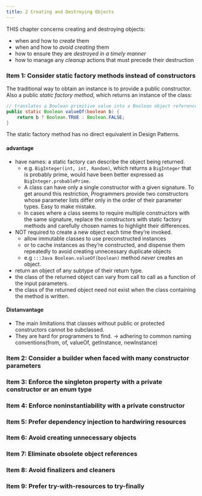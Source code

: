 ```yaml
---
title: 2 Creating and Destroying Objects
---
```


THIS chapter concerns creating and destroying objects: 

* when and how to *create* them
* when and how to *avoid creating* them
* how to ensure they are *destroyed in a timely manner*
* how to manage any *cleanup* actions that must precede their destruction

### Item 1: Consider static factory methods instead of constructors

The traditional way to obtain an instance is to provide a public constructor. Also a public *static factory method*, which returns an instance of the class:

```Java
// translates a Boolean primitive value into a Boolean object reference
public static Boolean valueOf(boolean b) { 
    return b ? Boolean.TRUE : Boolean.FALSE; 
}
```

The static factory method has no direct equivalent in Design Patterns.

#### advantage

* have names: a static factory can describe the object being returned. 
    * e.g. `BigInteger(int, int, Random)`, which returns a `BigInteger` that is probably prime, would have been better expressed as `BigInteger.probablePrime`.
    * A class can have only a single constructor with a given signature. To get around this restriction, Programmers provide two constructors whose parameter lists differ only in the order of their parameter types. Easy to make mistake. 
    * In cases where a class seems to require multiple constructors with the same signature, replace the constructors with static factory methods and carefully chosen names to highlight their differences.
* NOT required to create a new object each time they’re invoked.
    * allow immutable classes to use preconstructed instances
    * or to cache instances as they’re constructed, and dispense them repeatedly to avoid creating unnecessary duplicate objects
    * e.g `:::Java Boolean.valueOf(boolean)` method *never* creates an object.
* return an object of any subtype of their return type.
* the class of the returned object can vary from call to call as a function of the input parameters.
* the class of the returned object need not exist when the class containing the method is written.

#### Distanvantage

* The main limitations that classes without public or protected constructors cannot be subclassed.
* They are hard for programmers to find. -> adhering to common naming conventions(from, of, valueOf, getInstance, newInstance)



### Item 2: Consider a builder when faced with many constructor parameters
### Item 3: Enforce the singleton property with a private constructor or an enum type
### Item 4: Enforce noninstantiability with a private constructor
### Item 5: Prefer dependency injection to hardwiring resources
### Item 6: Avoid creating unnecessary objects 
### Item 7: Eliminate obsolete object references
### Item 8: Avoid finalizers and cleaners 
### Item 9: Prefer try-with-resources to try-finally